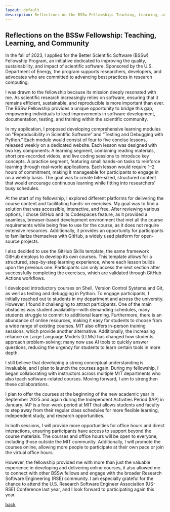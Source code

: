 ```yaml
---
layout: default
description: Reflections on the BSSw Fellowship: Teaching, Learning, and Community
---
```


## Reflections on the BSSw Fellowship: Teaching, Learning, and Community

In the fall of 2023, I applied for the Better Scientific Software (BSSw) Fellowship Program, an initiative dedicated to improving the quality, sustainability, and impact of scientific software. Sponsored by the U.S. Department of Energy, the program supports researchers, developers, and advocates who are committed to advancing best practices in research computing.

I was drawn to the fellowship because its mission deeply resonated with me. As scientific research increasingly relies on software, ensuring that it remains efficient, sustainable, and reproducible is more important than ever. The BSSw Fellowship provides a unique opportunity to bridge this gap, empowering individuals to lead improvements in software development, documentation, testing, and training within the scientific community.

In my application, I proposed developing comprehensive learning modules on “Reproducibility in Scientific Software” and “Testing and Debugging with Python.” Each module would consist of four to five concise lessons, released weekly on a dedicated website.
Each lesson was designed with two key components:
 A learning segment, combining reading materials, short pre-recorded videos, and live coding sessions to introduce key concepts.
 A practice segment, featuring small hands-on tasks to reinforce learning through real-world applications.
Each lesson would require 1–2 hours of commitment, making it manageable for participants to engage in on a weekly basis. The goal was to create bite-sized, structured content that would encourage continuous learning while fitting into researchers' busy schedules.

At the start of my fellowship, I explored different platforms for delivering the course content and facilitating hands-on exercises. My goal was to find a solution that was accessible, interactive, and free. After reviewing various options, I chose GitHub and its Codespaces feature, as it provided a seamless, browser-based development environment that met all the course requirements while being free to use for the course, as it does not require extensive resources. Additionally, it provides an opportunity for participants to familiarize themselves with GitHub, a widely used platform for open-source projects.

I also decided to use the GitHub Skills template, the same framework GitHub employs to develop its own courses. This template allows for a structured, step-by-step learning experience, where each lesson builds upon the previous one. Participants can only access the next section after successfully completing the exercises, which are validated through GitHub Actions workflows.

I developed introductory courses on Shell, Version Control Systems and Git, as well as testing and debugging in Python. To engage participants, I initially reached out to students in my department and across the university. However, I found it challenging to attract participants.
One of the main obstacles was student availability—with demanding schedules, many students struggle to commit to additional learning. Furthermore, there is an abundance of online resources, making it easy for students to choose from a wide range of existing courses. MIT also offers in-person training sessions, which provide another alternative. Additionally, the increasing reliance on Large Language Models (LLMs) has changed how students approach problem-solving; many now use AI tools to quickly answer questions, reducing the urgency for students to learn certain tools in more depth.

I still believe that developing a strong conceptual understanding is invaluable, and I plan to launch the courses again. During my fellowship, I began collaborating with instructors across multiple MIT departments who also teach software-related courses. Moving forward, I aim to strengthen these collaborations.

I plan to offer the courses at the beginning of the new academic year in September 2025 and again during the Independent Activities Period (IAP) in January. IAP is a four-week period at MIT that allows students and faculty to step away from their regular class schedules for more flexible learning, independent study, and research opportunities.

In both sessions, I will provide more opportunities for office hours and direct interactions, ensuring participants have access to support beyond the course materials. The courses and office hours will be open to everyone, including those outside the MIT community. Additionally, I will promote the courses online, allowing more people to participate at their own pace or join the virtual office hours.

However, the fellowship provided me with more than just the valuable experience in developing and delivering online courses, it also allowed me to connect with other BSSw fellows and engage with the broader Research Software Engineering (RSE) community. I am especially grateful for the chance to attend the U.S. Research Software Engineer Association (US-RSE) Conference last year, and I look forward to participating again this year.


[back](./)
